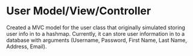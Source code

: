 # User Model/View/Controller
Created a MVC model for the user class that originally simulated storing user info in to a hashmap. Currently, it can store user information in to a database with arguments (Username, Password, First Name, Last Name, Address, Email).
